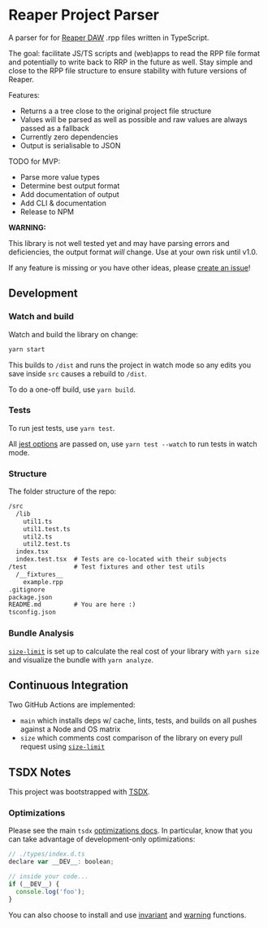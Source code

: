 # Reaper Project Parser

A parser for for [Reaper DAW](https://www.reaper.fm/) .rpp files written in TypeScript.

The goal: facilitate JS/TS scripts and (web)apps to read the RPP file format and potentially to write back to RRP in the future as well. Stay simple and close to the RPP file structure to ensure stability with future versions of Reaper.

Features:

- Returns a a tree close to the original project file structure
- Values will be parsed as well as possible and raw values are always passed as a fallback
- Currently zero dependencies
- Output is serialisable to JSON

TODO for MVP:

- Parse more value types
- Determine best output format
- Add documentation of output
- Add CLI & documentation
- Release to NPM

**WARNING:**

This library is not well tested yet and may have parsing errors and deficiencies, the output format _will_ change. Use at your own risk until v1.0.

If any feature is missing or you have other ideas, please [create an issue](https://github.com/GriffinSauce/reaper-project-parser/issues)!

## Development

### Watch and build

Watch and build the library on change:

```bash
yarn start
```

This builds to `/dist` and runs the project in watch mode so any edits you save inside `src` causes a rebuild to `/dist`.

To do a one-off build, use `yarn build`.

### Tests

To run jest tests, use `yarn test`.

All [jest options](https://jestjs.io/docs/en/cli) are passed on, use `yarn test --watch` to run tests in watch mode.

### Structure

The folder structure of the repo:

```txt
/src
  /lib
    util1.ts
    util1.test.ts
    util2.ts
    util2.test.ts
  index.tsx
  index.test.tsx  # Tests are co-located with their subjects
/test             # Test fixtures and other test utils
  /__fixtures__
    example.rpp
.gitignore
package.json
README.md         # You are here :)
tsconfig.json
```

### Bundle Analysis

[`size-limit`](https://github.com/ai/size-limit) is set up to calculate the real cost of your library with `yarn size` and visualize the bundle with `yarn analyze`.

## Continuous Integration

Two GitHub Actions are implemented:

- `main` which installs deps w/ cache, lints, tests, and builds on all pushes against a Node and OS matrix
- `size` which comments cost comparison of the library on every pull request using [`size-limit`](https://github.com/ai/size-limit)

## TSDX Notes

This project was bootstrapped with [TSDX](https://github.com/jaredpalmer/tsdx).

### Optimizations

Please see the main `tsdx` [optimizations docs](https://github.com/palmerhq/tsdx#optimizations). In particular, know that you can take advantage of development-only optimizations:

```js
// ./types/index.d.ts
declare var __DEV__: boolean;

// inside your code...
if (__DEV__) {
  console.log('foo');
}
```

You can also choose to install and use [invariant](https://github.com/palmerhq/tsdx#invariant) and [warning](https://github.com/palmerhq/tsdx#warning) functions.
